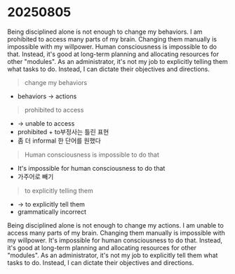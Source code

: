 # 20250805

Being disciplined alone is not enough to change my behaviors. I am prohibited to access many parts of my brain. Changing them manually is impossible with my willpower. Human consciousness is impossible to do that. Instead, it's good at long-term planning and allocating resources for other "modules". As an administrator, it's not my job to explicitly telling them what tasks to do. Instead, I can dictate their objectives and directions.

> change my behaviors
- behaviors -> actions

> prohibited to access
- -> unable to access
- prohibited + to부정사는 틀린 표현
- 좀 더 informal 한 단어를 원했다

> Human consciousness is impossible to do that
- It's impossible for human consciousness to do that
- 가주어로 빼기

> to explicitly telling them
- -> to explicitly tell them
- grammatically incorrect

Being disciplined alone is not enough to change my actions. I am unable to access many parts of my brain. Changing them manually is impossible with my willpower. It's impossible for human consciousness to do that. Instead, it's good at long-term planning and allocating resources for other "modules". As an administrator, it's not my job to explicitly tell them what tasks to do. Instead, I can dictate their objectives and directions.
